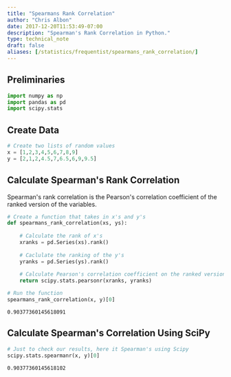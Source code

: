 ```yaml
---
title: "Spearmans Rank Correlation"
author: "Chris Albon"
date: 2017-12-20T11:53:49-07:00
description: "Spearman's Rank Correlation in Python."
type: technical_note
draft: false
aliases: [/statistics/frequentist/spearmans_rank_correlation/]
---
```

## Preliminaries


```python
import numpy as np
import pandas as pd
import scipy.stats
```

## Create Data


```python
# Create two lists of random values
x = [1,2,3,4,5,6,7,8,9]
y = [2,1,2,4.5,7,6.5,6,9,9.5]
```

## Calculate Spearman's Rank Correlation

Spearman's rank correlation is the Pearson's correlation coefficient of the ranked version of the variables.


```python
# Create a function that takes in x's and y's
def spearmans_rank_correlation(xs, ys):
    
    # Calculate the rank of x's
    xranks = pd.Series(xs).rank()
    
    # Caclulate the ranking of the y's
    yranks = pd.Series(ys).rank()
    
    # Calculate Pearson's correlation coefficient on the ranked versions of the data
    return scipy.stats.pearsonr(xranks, yranks)
```


```python
# Run the function
spearmans_rank_correlation(x, y)[0]
```




    0.90377360145618091



## Calculate Spearman's Correlation Using SciPy


```python
# Just to check our results, here it Spearman's using Scipy
scipy.stats.spearmanr(x, y)[0]
```




    0.90377360145618102


